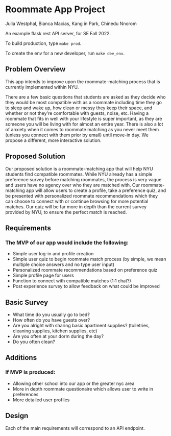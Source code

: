 # Roommate App Project
Julia Westphal, Bianca Macias, Kang in Park, Chinedu Nnorom


An example flask rest API server, for SE Fall 2022.

To build production, type `make prod`.

To create the env for a new developer, run `make dev_env`.


## Problem Overview
This app intends to improve upon the roommate-matching process that is currently implemented within NYU. 

There are a few basic questions that students are asked as they decide who they would be most compatible with as a roommate including time they go to sleep and wake up, how clean or messy they keep their space, and whether or not they're comfortable with guests, noise, etc. Having a roommate that fits in well with your lifestyle is super important, as they are someone you will be living with for almost an entire year. There is also a lot of anxiety when it comes to roommate matching as you never meet them (unless you connect with them prior by email) until move-in day. We propose a different, more interactive solution.


## Proposed Solution
Our proposed solution is a roommate-matching app that will help NYU students find compatible roommates. While NYU already has a simple preference survey before matching roommates, the process is very vague and users have no agency over who they are matched with. Our roommate-matching app will allow users to create a profile, take a preference quiz, and be presented with personalized roommate recommendations which they can choose to connect with or continue browsing for more potential matches. Our quiz will be far more in depth than the current survey provided by NYU, to ensure the perfect match is reached. 


## Requirements
### The MVP of our app would include the following:

* Simple user log-in and profile creation
* Simple user quiz to begin roommate match process (by simple, we mean multiple choice answers and no type user input)
* Personalized roommate recommendations based on preference quiz
* Simple profile page for users
* Function to connect with compatible matches (1:1 chat?)
* Post experience survey to allow feedback on what could be improved

## Basic Survey
* What time do you usually go to bed?
* How often do you have guests over?
* Are you alright with sharing basic apartment supplies? (toiletries, cleaning supplies, kitchen supplies, etc)
* Are you often at your dorm during the day?
* Do you often clean?

## Additions 
### If MVP is produced:
* Allowing other school into our app or the greater nyc area
*  More in depth roommate questionaire which allows user to write in preferences
*  More detailed user profiles


## Design
Each of the main requirements will correspond to an API endpoint.
